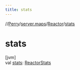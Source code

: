 ```yaml
---
title: stats
---
```

//[Perry](../../../index.html)/[server.maps](../index.html)/[Reactor](index.html)/[stats](stats.html)



# stats



[jvm]\
val [stats](stats.html): [ReactorStats](../-reactor-stats/index.html)




